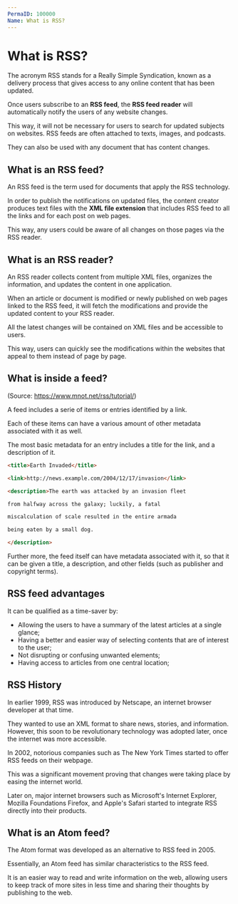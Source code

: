 ```yaml
---
PermaID: 100000
Name: What is RSS?
---
```


# What is RSS?

The acronym RSS stands for a Really Simple Syndication, known as a delivery process that gives access to any online content that has been updated. 

Once users subscribe to an **RSS feed**, the **RSS feed reader** will automatically notify the users of any website changes. 

This way, it will not be necessary for users to search for updated subjects on websites. RSS feeds are often attached to texts, images, and podcasts. 

They can also be used with any document that has content changes. 

## What is an RSS feed?

An RSS feed is the term used for documents that apply the RSS technology. 

In order to publish the notifications on updated files, the content creator produces text files with the **XML file extension** that includes RSS feed to all the links and for each post on web pages. 

This way, any users could be aware of all changes on those pages via the RSS reader.

## What is an RSS reader?

An RSS reader collects content from multiple XML files, organizes the information, and updates the content in one application. 

When an article or document is modified or newly published on web pages linked to the RSS feed, it will fetch the modifications and provide the updated content to your RSS reader. 

All the latest changes will be contained on XML files and be accessible to users. 

This way, users can quickly see the modifications within the websites that appeal to them instead of page by page.

## What is inside a feed?

(Source: https://www.mnot.net/rss/tutorial/)

A feed includes a serie of items or entries identified by a link. 

Each of these items can have a various amount of other metadata associated with it as well.

The most basic metadata for an entry includes a title for the link, and a description of it. 

```html
<title>Earth Invaded</title>

<link>http://news.example.com/2004/12/17/invasion</link>

<description>The earth was attacked by an invasion fleet

from halfway across the galaxy; luckily, a fatal

miscalculation of scale resulted in the entire armada

being eaten by a small dog.

</description>
```
 
Further more, the feed itself can have metadata associated with it, so that it can be given a title, a description, and other fields (such as publisher and copyright terms).

## RSS feed advantages

It can be qualified as a time-saver by:

- Allowing the users to have a summary of the latest articles at a single glance;
- Having a better and easier way of selecting contents that are of interest to the user;
- Not disrupting or confusing unwanted elements;
- Having access to articles from one central location;

## RSS History

In earlier 1999, RSS was introduced by Netscape, an internet browser developer at that time. 

They wanted to use an XML format to share news, stories, and information. However, this soon to be revolutionary technology was adopted later, once the internet was more accessible. 

In 2002, notorious companies such as The New York Times started to offer RSS feeds on their webpage. 

This was a significant movement proving that changes were taking place by easing the internet world. 

Later on, major internet browsers such as  Microsoft's Internet Explorer, Mozilla Foundations Firefox, and Apple's Safari started to integrate RSS directly into their products. 

## What is an Atom feed?

The Atom format was developed as an alternative to RSS feed in 2005. 

Essentially, an Atom feed has similar characteristics to the RSS feed. 

It is an easier way to read and write information on the web, allowing users to keep track of more sites in less time and sharing their thoughts by publishing to the web.